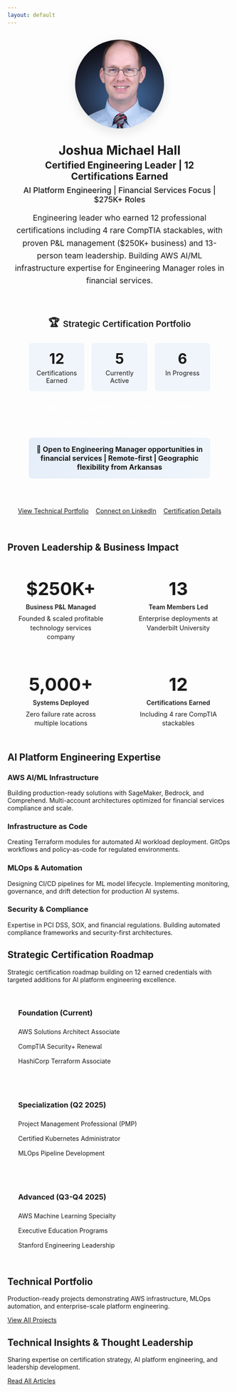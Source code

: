 ```yaml
---
layout: default
---
```


<div class="hero-section with-divider">
  <div class="hero-content">
    <div class="hero-layout">
      <div class="hero-image">
        <img src="/assets/images/headshot.jpg" alt="Joshua Michael Hall" loading="lazy">
      </div>
      <div class="hero-text">
        <h1>Joshua Michael Hall</h1>
        <h2>Certified Engineering Leader | 12 Certifications Earned</h2>
        <h3 class="hero-tagline">AI Platform Engineering | Financial Services Focus | $275K+ Roles</h3>
        <p>Engineering leader who earned 12 professional certifications including 4 rare CompTIA stackables, with proven P&L management ($250K+ business) and 13-person team leadership. Building AWS AI/ML infrastructure expertise for Engineering Manager roles in financial services.</p>
        <div class="certification-highlight">
          <h4><span class="cert-icon">🏆</span> Strategic Certification Portfolio</h4>
          <div class="cert-stats">
            <div class="cert-stat">
              <span class="cert-number">12</span>
              <span class="cert-label">Certifications Earned</span>
            </div>
            <div class="cert-stat">
              <span class="cert-number">5</span>
              <span class="cert-label">Currently Active</span>
            </div>
            <div class="cert-stat">
              <span class="cert-number">6</span>
              <span class="cert-label">In Progress</span>
            </div>
          </div>
          <div class="featured-certs">
            <span class="cert-badge">Google AI</span>
            <span class="cert-badge">Google PM</span>
            <span class="cert-badge">CompTIA A+</span>
            <span class="cert-badge">Project+</span>
            <span class="cert-badge">AWS SAA (2025)</span>
            <span class="cert-badge">Security+ (2025)</span>
          </div>
          <div class="availability-notice">
            <strong>🚀 Open to Engineering Manager opportunities in financial services | Remote-first | Geographic flexibility from Arkansas</strong>
          </div>
        </div>
        <div class="hero-links">
          <a href="/portfolio" class="btn primary-btn cta-main-btn">View Technical Portfolio</a>
          <a href="https://linkedin.com/in/joshuamichaelhall" class="btn secondary-btn cta-main-btn">Connect on LinkedIn</a>
          <a href="/certifications" class="btn outlined-btn cta-main-btn">Certification Details</a>
        </div>
      </div>
    </div>
  </div>
</div>

<div class="home-section with-divider" id="leadership-impact">
  <h2>Proven Leadership & Business Impact</h2>
  <div class="impact-metrics">
    <div class="metric-card">
      <div class="metric-value">$250K+</div>
      <div class="metric-label">Business P&L Managed</div>
      <div class="metric-detail">Founded & scaled profitable technology services company</div>
    </div>
    <div class="metric-card">
      <div class="metric-value">13</div>
      <div class="metric-label">Team Members Led</div>
      <div class="metric-detail">Enterprise deployments at Vanderbilt University</div>
    </div>
    <div class="metric-card">
      <div class="metric-value">5,000+</div>
      <div class="metric-label">Systems Deployed</div>
      <div class="metric-detail">Zero failure rate across multiple locations</div>
    </div>
    <div class="metric-card">
      <div class="metric-value">12</div>
      <div class="metric-label">Certifications Earned</div>
      <div class="metric-detail">Including 4 rare CompTIA stackables</div>
    </div>
  </div>
</div>

<div class="home-section with-divider" id="technical-focus">
  <h2>AI Platform Engineering Expertise</h2>
  <div class="tech-focus-grid">
    <div class="tech-focus-item">
      <h3>AWS AI/ML Infrastructure</h3>
      <p>Building production-ready solutions with SageMaker, Bedrock, and Comprehend. Multi-account architectures optimized for financial services compliance and scale.</p>
    </div>
    <div class="tech-focus-item">
      <h3>Infrastructure as Code</h3>
      <p>Creating Terraform modules for automated AI workload deployment. GitOps workflows and policy-as-code for regulated environments.</p>
    </div>
    <div class="tech-focus-item">
      <h3>MLOps & Automation</h3>
      <p>Designing CI/CD pipelines for ML model lifecycle. Implementing monitoring, governance, and drift detection for production AI systems.</p>
    </div>
    <div class="tech-focus-item">
      <h3>Security & Compliance</h3>
      <p>Expertise in PCI DSS, SOX, and financial regulations. Building automated compliance frameworks and security-first architectures.</p>
    </div>
  </div>
</div>

<div class="home-section with-divider" id="certification-journey">
  <h2>Strategic Certification Roadmap</h2>
  <p class="section-intro-text">Strategic certification roadmap building on 12 earned credentials with targeted additions for AI platform engineering excellence.</p>
  <div class="roadmap-phases">
    <div class="roadmap-phase">
      <h3>Foundation (Current)</h3>
      <ul>
        <li>AWS Solutions Architect Associate</li>
        <li>CompTIA Security+ Renewal</li>
        <li>HashiCorp Terraform Associate</li>
      </ul>
    </div>
    <div class="roadmap-phase">
      <h3>Specialization (Q2 2025)</h3>
      <ul>
        <li>Project Management Professional (PMP)</li>
        <li>Certified Kubernetes Administrator</li>
        <li>MLOps Pipeline Development</li>
      </ul>
    </div>
    <div class="roadmap-phase">
      <h3>Advanced (Q3-Q4 2025)</h3>
      <ul>
        <li>AWS Machine Learning Specialty</li>
        <li>Executive Education Programs</li>
        <li>Stanford Engineering Leadership</li>
      </ul>
    </div>
  </div>
</div>

<div class="home-section with-divider" id="projects">
  <h2>Technical Portfolio</h2>
  <p class="section-intro-text">Production-ready projects demonstrating AWS infrastructure, MLOps automation, and enterprise-scale platform engineering.</p>
  <div id="github-projects"></div>
  <div class="section-link">
    <a href="/portfolio" class="btn outlined-btn">View All Projects</a>
  </div>
</div>

<div class="home-section no-divider" id="thought-leadership">
  <h2>Technical Insights & Thought Leadership</h2>
  <p class="section-intro-text">Sharing expertise on certification strategy, AI platform engineering, and leadership development.</p>
  <div id="devto-articles"></div>
  <div class="section-link">
    <a href="/blog" class="btn outlined-btn">Read All Articles</a>
  </div>
</div>


<style>
  .hero-layout {
    display: flex;
    flex-direction: column;
    align-items: center;
    gap: 2rem;
    max-width: 1200px;
    margin: 0 auto;
    padding: 1rem 1rem 2rem 1rem;
    text-align: center;
  }
  
  .hero-image {
    flex-shrink: 0;
    width: 200px;
    height: 200px;
    border-radius: 50%;
    overflow: hidden;
    box-shadow: 0 8px 24px rgba(0, 0, 0, 0.1);
  }
  
  .hero-image img {
    width: 100%;
    height: 100%;
    object-fit: cover;
    object-position: center;
    transition: transform 0.3s ease;
  }
  
  .hero-image:hover img {
    transform: scale(1.05);
  }
  
  .hero-text {
    text-align: center;
  }
  
  .hero-text h1 {
    margin-top: 0;
    margin-bottom: 0.25rem;
  }
  
  .hero-text h2 {
    margin-top: 0;
    margin-bottom: 0.5rem;
  }
  
  .hero-text p {
    margin-bottom: 1.5rem;
    font-size: 1.1rem;
    line-height: 1.6;
  }
  
  .hero-tagline {
    font-size: 1.1rem;
    color: var(--text-muted);
    font-weight: 500;
    margin: 0.5rem 0 1rem 0;
  }
  
  /* Certification Highlight */
  .certification-highlight {
    background: var(--bg-content);
    border: 2px solid var(--primary-color);
    border-radius: 12px;
    padding: 2rem;
    margin: 2rem auto;
    max-width: 800px;
    box-shadow: var(--card-shadow);
  }
  
  .certification-highlight h4 {
    margin: 0 0 1.5rem 0;
    font-size: 1.2rem;
    color: var(--primary-color);
    font-weight: 600;
    text-align: center;
    display: flex;
    align-items: center;
    justify-content: center;
    gap: 0.5rem;
  }
  
  .cert-icon {
    font-size: 1.4rem;
  }
  
  .cert-stats {
    display: grid;
    grid-template-columns: repeat(3, 1fr);
    gap: 1rem;
    margin-bottom: 1.5rem;
  }
  
  .cert-stat {
    text-align: center;
    padding: 1rem;
    background: rgba(3, 102, 214, 0.05);
    border-radius: 8px;
  }
  
  .cert-number {
    display: block;
    font-size: 2rem;
    font-weight: 700;
    color: var(--primary-color);
    margin-bottom: 0.25rem;
  }
  
  .cert-label {
    display: block;
    font-size: 0.9rem;
    color: var(--text-muted);
  }
  
  .featured-certs {
    display: flex;
    flex-wrap: wrap;
    gap: 0.5rem;
    justify-content: center;
    margin-bottom: 1.5rem;
  }
  
  .cert-badge {
    background: var(--primary-color);
    color: white;
    padding: 0.25rem 0.75rem;
    border-radius: 20px;
    font-size: 0.85rem;
    font-weight: 600;
  }
  
  .impact-metrics {
    display: grid;
    grid-template-columns: repeat(auto-fit, minmax(200px, 1fr));
    gap: 1.5rem;
    margin-top: 2rem;
  }
  
  .metric-card {
    background: var(--bg-content);
    border: 1px solid var(--border-color);
    border-radius: 12px;
    padding: 1.5rem;
    text-align: center;
    transition: transform 0.3s ease, box-shadow 0.3s ease;
  }
  
  .metric-card:hover {
    transform: translateY(-4px);
    box-shadow: 0 8px 24px rgba(0, 0, 0, 0.1);
  }
  
  .metric-value {
    font-size: 2.5rem;
    font-weight: 700;
    color: var(--primary-color);
    margin-bottom: 0.5rem;
  }
  
  .metric-label {
    font-weight: 600;
    margin-bottom: 0.5rem;
  }
  
  .metric-detail {
    font-size: 0.9rem;
    color: var(--text-muted);
    line-height: 1.4;
  }
  
  .roadmap-phases {
    display: grid;
    grid-template-columns: repeat(auto-fit, minmax(250px, 1fr));
    gap: 1.5rem;
    margin-top: 2rem;
  }
  
  .roadmap-phase {
    background: var(--bg-content);
    border: 1px solid var(--border-color);
    border-radius: 12px;
    padding: 1.5rem;
  }
  
  .roadmap-phase h3 {
    margin-top: 0;
    margin-bottom: 1rem;
    color: var(--primary-color);
  }
  
  .roadmap-phase ul {
    list-style: none;
    padding: 0;
    margin: 0;
  }
  
  .roadmap-phase li {
    padding: 0.5rem 0;
    border-bottom: 1px solid var(--border-color);
  }
  
  .roadmap-phase li:last-child {
    border-bottom: none;
  }
  
  .availability-notice {
    margin-top: 1.5rem;
    padding: 1rem;
    background: linear-gradient(135deg, rgba(3, 102, 214, 0.1) 0%, rgba(3, 102, 214, 0.05) 100%);
    border-radius: 8px;
    text-align: center;
  }
  
  .availability-notice strong {
    color: var(--primary-color);
    font-size: 1rem;
  }
  
  .hero-links {
    display: flex;
    gap: 1rem;
    margin-top: 2rem;
    justify-content: center;
    flex-wrap: wrap;
  }
  
  @media (max-width: 768px) {
    .hero-layout {
      gap: 1.5rem;
      padding: 1.5rem 1rem;
    }
    
    .hero-image {
      width: 180px;
      height: 180px;
    }
    
    .cert-stats {
      grid-template-columns: 1fr;
      gap: 0.75rem;
    }
    
    .impact-metrics {
      grid-template-columns: 1fr;
    }
    
    .roadmap-phases {
      grid-template-columns: 1fr;
    }
    
    .hero-links {
      flex-direction: column;
      align-items: center;
    }
    
    .hero-links .btn {
      width: 100%;
      max-width: 300px;
    }
  }
</style>